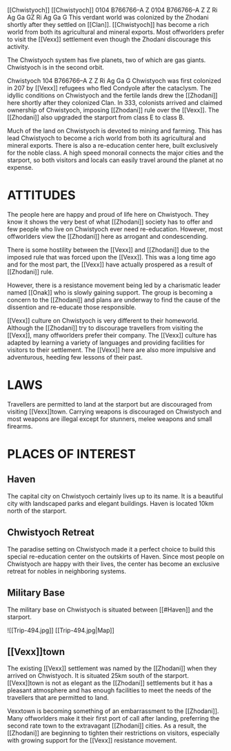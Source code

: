 [[Chwistyoch]] [[Chwistyoch]] 0104 B766766–A Z 0104 B766766–A Z Z Ri Ag Ga GZ Ri Ag Ga G This verdant world was colonized by the Zhodani shortly after they settled on [[Clan]]. [[Chwistyoch]] has become a rich world from both its agricultural and mineral exports. Most offworlders prefer to visit the [[Vexx]] settlement even though the Zhodani discourage this activity. 

The Chwistyoch system has five planets, two of which are gas giants. Chwistyoch is in the second orbit.

Chwistyoch 104 B766766–A Z Z Ri Ag Ga G Chwistyoch was first colonized in 207 by [[Vexx]]  refugees who fled Condyole after the cataclysm. The idyllic conditions on Chwistyoch and the fertile lands drew the [[Zhodani]] here shortly after they colonized Clan. In 333, colonists arrived and claimed ownership of Chwistyoch, imposing [[Zhodani]] rule over the [[Vexx]]. The [[Zhodani]] also upgraded the starport from class E to class B.

Much of the land on Chwistyoch is devoted to mining and farming. This has lead Chwistyoch to become a rich world from both its agricultural and mineral exports. There is also a re-education center here, built exclusively for the noble class. A high speed monorail connects the major cities and the starport, so both visitors and locals can easily travel around the planet at no expense.

# ATTITUDES

The people here are happy and proud of life here on Chwistyoch. They know it shows the very best of what [[Zhodani]] society has to offer and few people who live on Chwistyoch ever need re-education. However, most offworlders view the [[Zhodani]] here as arrogant and condescending.

There is some hostility between the [[Vexx]] and [[Zhodani]] due to the imposed rule that was forced upon the [[Vexx]]. This was a long time ago and for the most part, the [[Vexx]] have actually prospered as a result of [[Zhodani]] rule.

However, there is a resistance movement being led by a charismatic leader named [[Onak]] who is slowly gaining support. The group is becoming a concern to the [[Zhodani]] and plans are underway to find the cause of the dissention and re-educate those responsible.

[[Vexx]] culture on Chwistyoch is very different to their homeworld. Although the [[Zhodani]] try to discourage travellers from visiting the [[Vexx]], many offworlders prefer their company. The [[Vexx]] culture has adapted by learning a variety of languages and providing facilities for visitors to their settlement. The [[Vexx]] here are also more impulsive and adventurous, heeding few lessons of their past.

# LAWS

Travellers are permitted to land at the starport but are discouraged from visiting [[Vexx]]town. Carrying weapons is discouraged on Chwistyoch and most weapons are illegal except for stunners, melee weapons and small firearms.

# PLACES OF INTEREST

## Haven
The capital city on Chwistyoch certainly lives up to its name. It is a beautiful city with landscaped parks and elegant buildings. Haven is located 10km north of the starport.

## Chwistyoch Retreat
The paradise setting on Chwistyoch made it a perfect choice to build this special re-education center on the outskirts of Haven. Since most people on Chwistyoch are happy with their lives, the center has become an exclusive retreat for nobles in neighboring systems.

## Military Base

The military base on Chwistyoch is situated between [[#Haven]] and the starport. 

![[Trip-494.jpg]]
[[Trip-494.jpg|Map]]

## [[Vexx]]town

The existing [[Vexx]] settlement was named by the [[Zhodani]] when they arrived on Chwistyoch. It is situated 25km south of the starport. [[Vexx]]town is not as elegant as the [[Zhodani]] settlements but it has a pleasant atmosphere and has enough facilities to meet the needs of the travellers that are permitted to land.

Vexxtown is becoming something of an embarrassment to the [[Zhodani]]. Many offworlders make it their first port of call after landing, preferring the second rate town to the extravagant [[Zhodani]] cities. As a result, the [[Zhodani]] are beginning to tighten their restrictions on visitors, especially with growing support for the [[Vexx]] resistance movement.